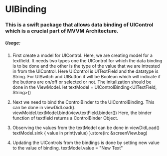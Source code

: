 # UIBinding

### This is a swift package that allows data binding of UIControl which is a crucial part of MVVM Architecture.

##### Usage:

1. First create a model for UIControl. Here, we are creating model for a textfield. It needs two types one the UIControl for which the data binding is to be done and the other is the type of the value that we are intrested in from the UIControl. Here UIControl is UITextField and the datatype is String. For UISwitch and UIButton it will be Boolean which will indicate if the buttons are on/off or selected or not. The initalization should be done in the ViewModel.
let textModel = UIControlBinding<UITextField, String>()

2. Next we need to bind the ControlBinder to the UIControlBinding. This can be done in viewDidLoad().
viewMoidel.textModel.bind(view.textField.binder())
Here, the binder function of textfield returns a ControlBinder Object.

3. Observing the values from the textModel can be done in viewDidLoad()
textModel.sink { value in
    print(value)
}.store(in: &screenView.bag)

4. Updating the UIControls from the bindings is done by setting new value to the value of binding.
textModel.value = "New Text"

